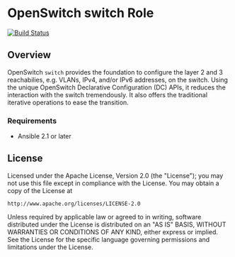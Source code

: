 # OpenSwitch switch Role

[![Build Status](https://travis-ci.org/keinohguchi/ops-switch-role.svg)](https://travis-ci.org/keinohguchi/ops-switch-role)

## Overview

OpenSwitch `switch` provides the foundation to configure the layer 2 and 3
reachabilies, e.g. VLANs, IPv4, and/or IPv6 addresses, on the switch.
Using the unique OpenSwitch Declarative Configuration (DC) APIs, it reduces
the interaction with the switch tremendously.  It also offers the traditional
iterative operations to ease the transition.

### Requirements

- Ansible 2.1 or later

## License

Licensed under the Apache License, Version 2.0 (the "License");
you may not use this file except in compliance with the License.
You may obtain a copy of the License at

    http://www.apache.org/licenses/LICENSE-2.0

Unless required by applicable law or agreed to in writing, software
distributed under the License is distributed on an "AS IS" BASIS,
WITHOUT WARRANTIES OR CONDITIONS OF ANY KIND, either express or implied.
See the License for the specific language governing permissions and
limitations under the License.
